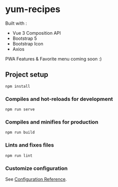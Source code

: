 # yum-recipes

Built with : 
- Vue 3 Composition API
- Bootstrap 5
- Bootstrap Icon
- Axios

PWA Features & Favorite menu coming soon :)

## Project setup
```
npm install
```

### Compiles and hot-reloads for development
```
npm run serve
```

### Compiles and minifies for production
```
npm run build
```

### Lints and fixes files
```
npm run lint
```

### Customize configuration
See [Configuration Reference](https://cli.vuejs.org/config/).
